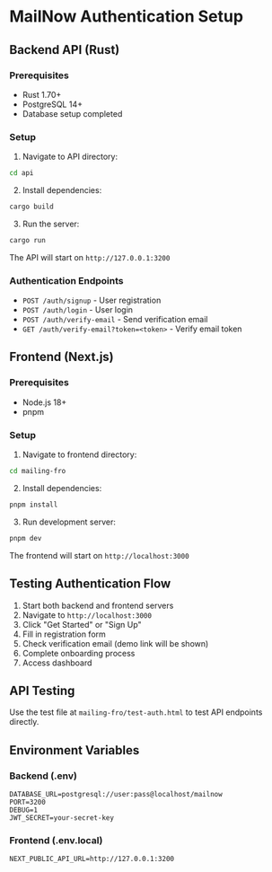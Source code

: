 # MailNow Authentication Setup

## Backend API (Rust)

### Prerequisites
- Rust 1.70+
- PostgreSQL 14+
- Database setup completed

### Setup
1. Navigate to API directory:
```bash
cd api
```

2. Install dependencies:
```bash
cargo build
```

3. Run the server:
```bash
cargo run
```

The API will start on `http://127.0.0.1:3200`

### Authentication Endpoints

- `POST /auth/signup` - User registration
- `POST /auth/login` - User login
- `POST /auth/verify-email` - Send verification email
- `GET /auth/verify-email?token=<token>` - Verify email token

## Frontend (Next.js)

### Prerequisites
- Node.js 18+
- pnpm

### Setup
1. Navigate to frontend directory:
```bash
cd mailing-fro
```

2. Install dependencies:
```bash
pnpm install
```

3. Run development server:
```bash
pnpm dev
```

The frontend will start on `http://localhost:3000`

## Testing Authentication Flow

1. Start both backend and frontend servers
2. Navigate to `http://localhost:3000`
3. Click "Get Started" or "Sign Up"
4. Fill in registration form
5. Check verification email (demo link will be shown)
6. Complete onboarding process
7. Access dashboard

## API Testing

Use the test file at `mailing-fro/test-auth.html` to test API endpoints directly.

## Environment Variables

### Backend (.env)
```
DATABASE_URL=postgresql://user:pass@localhost/mailnow
PORT=3200
DEBUG=1
JWT_SECRET=your-secret-key
```

### Frontend (.env.local)
```
NEXT_PUBLIC_API_URL=http://127.0.0.1:3200
```